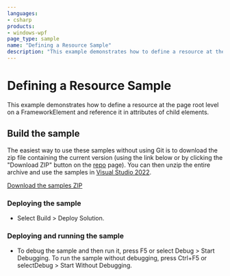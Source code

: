 ```yaml
---
languages:
- csharp
products:
- windows-wpf
page_type: sample
name: "Defining a Resource Sample"        
description: "This example demonstrates how to define a resource at the page root level on a FrameworkElement and reference it in attributes of child elements."
---
```


# Defining a Resource Sample
This example demonstrates how to define a resource at the page root level on a FrameworkElement and reference it in attributes of child elements.

## Build the sample
The easiest way to use these samples without using Git is to download the zip file containing the current version (using the link below or by clicking the "Download ZIP" button on the [repo](https://github.com/microsoft/WPF-Samples?tab=readme-ov-file) page). You can then unzip the entire archive and use the samples in [Visual Studio 2022](https://www.visualstudio.com/wpf-vs).

[Download the samples ZIP](../../../../archive/main.zip)

### Deploying the sample
- Select Build > Deploy Solution. 

### Deploying and running the sample
- To debug the sample and then run it, press F5 or select Debug >  Start Debugging. To run the sample without debugging, press Ctrl+F5 or selectDebug > Start Without Debugging. 


